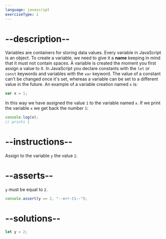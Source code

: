 ```yaml
---
language: javascript
exerciseType: 1
---
```


# --description--

Variables are containers for storing data values.
Every variable in JavaScript is an object.
To create a variable, we need to give it a **name** keeping in mind that it must not contain spaces.
A variable is created the moment you first assign a value to it.
In JavaScript you declare constants with the `let` or `const` keywords and variables with the `var` keyword.
The value of a constant can't be changed once it's set, whereas a variable can be set to a different value in the future.
An example of a variable creation named `x` is:
```javascript
var x = 1;
```
In this way we have assigned the value `1` to the variable named `x`.
If we print the variable `x` we get back the number `1`:
```javascript
console.log(x);
// prints 1
```

# --instructions--

Assign to the variable `y` the value `2`.

# --asserts--

`y` must be equal to `2`.

```javascript
console.assert(y == 2, "--err-t1--");
```

# --solutions--

```javascript
let y = 2;
```
